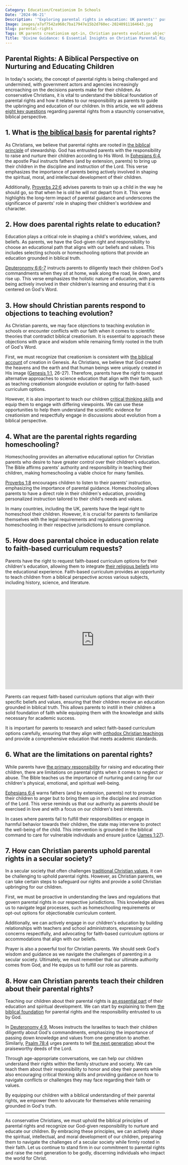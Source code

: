 ```yaml
---
Category: Education/Creationism In Schools
Date: '2024-06-21'
Description: '"Exploring parental rights in education: UK parents'' push for creationism opt-in, Christian objections to evolution, and homeschooling choices in science curriculum."'
Image: images/a7af7542a968c7ba17947e15b2d760ec-20240911164643.jpg
Slug: parental-rights
Tags: UK parents creationism opt-in, Christian parents evolution objections, Homeschooling creationism rights, Parental choice science education, Faith-based curriculum requests
Title: 'Divine Guidance: 6 Essential Insights on Christian Parental Rights'
---
```


## Parental Rights: A Biblical Perspective on Nurturing and Educating Children

In today's society, the concept of parental rights is being challenged and undermined, with government actors and agencies increasingly encroaching on the decisions parents make for their children. As conservative Christians, it is vital to understand the biblical foundation of parental rights and how it relates to our responsibility as parents to guide the upbringing and education of our children. In this article, we will address [eight key questions](/legal-challenges) regarding parental rights from a staunchly conservative, biblical perspective.

## 1. What is [the biblical basis](/church-and-ministry-roles) for parental rights?

As Christians, we believe that parental rights are rooted in [the biblical principle](/scientific-freedom-advocacy) of stewardship. God has entrusted parents with the responsibility to raise and nurture their children according to His Word. In [Ephesians 6:4](https://www.bibleref.com/Ephesians/6/Ephesians-6-4.html), the apostle Paul instructs fathers (and by extension, parents) to bring up their children in the discipline and instruction of the Lord. This verse emphasizes the importance of parents being actively involved in shaping the spiritual, moral, and intellectual development of their children.

Additionally, [Proverbs 22:6](https://www.bibleref.com/Proverbs/22/Proverbs-22-6.html) advises parents to train up a child in the way he should go, so that when he is old he will not depart from it. This verse highlights the long-term impact of parental guidance and underscores the significance of parents' role in shaping their children's worldview and character.

## 2. How does parental rights relate to education?

Education plays a critical role in shaping a child's worldview, values, and beliefs. As parents, we have the God-given right and responsibility to choose an educational path that aligns with our beliefs and values. This includes selecting schools or homeschooling options that provide an education grounded in biblical truth.

[Deuteronomy 6:6-7](https://www.bibleref.com/Deuteronomy/6/Deuteronomy-6-6.html) instructs parents to diligently teach their children God's commandments when they sit at home, walk along the road, lie down, and rise up. This verse emphasizes the holistic nature of education, with parents being actively involved in their children's learning and ensuring that it is centered on God's Word.

## 3. How should Christian parents respond to objections to teaching evolution?

As Christian parents, we may face objections to teaching evolution in schools or encounter conflicts with our faith when it comes to scientific theories that contradict biblical creationism. It is essential to approach these objections with grace and wisdom while remaining firmly rooted in the truth of God's Word.

First, we must recognize that creationism is consistent with [the biblical account](/teacher-training) of creation in Genesis. As Christians, we believe that God created the heavens and the earth and that human beings were uniquely created in His image ([Genesis 1:1](https://www.bibleref.com/Genesis/1/Genesis-1-1.html), 26-27). Therefore, parents have the right to request alternative approaches to science education that align with their faith, such as teaching creationism alongside evolution or opting for faith-based curriculum options.

However, it is also important to teach our children [critical thinking skills](/exposing-cultural-subversion) and equip them to engage with differing viewpoints. We can use these opportunities to help them understand the scientific evidence for creationism and respectfully engage in discussions about evolution from a biblical perspective.

## 4. What are the parental rights regarding homeschooling?

Homeschooling provides an alternative educational option for Christian parents who desire to have greater control over their children's education. The Bible affirms parents' authority and responsibility in teaching their children, making homeschooling a viable choice for many families.

[Proverbs 1:8](https://www.bibleref.com/Proverbs/1/Proverbs-1-8.html) encourages children to listen to their parents' instruction, emphasizing the importance of parental guidance. Homeschooling allows parents to have a direct role in their children's education, providing personalized instruction tailored to their child's needs and values.

In many countries, including the UK, parents have the legal right to homeschool their children. However, it is crucial for parents to familiarize themselves with the legal requirements and regulations governing homeschooling in their respective jurisdictions to ensure compliance.

## 5. How does parental choice in education relate to faith-based curriculum requests?

Parents have the right to request faith-based curriculum options for their children's education, allowing them to integrate [their religious beliefs](/legal-challenges) into the educational experience. Faith-based curriculum provides an opportunity to teach children from a biblical perspective across various subjects, including history, science, and literature.


<iframe width="560" height="315" src="https://www.youtube.com/embed/CSq2BXq291A" frameborder="0" allow="autoplay; encrypted-media" allowfullscreen></iframe>


Parents can request faith-based curriculum options that align with their specific beliefs and values, ensuring that their children receive an education grounded in biblical truth. This allows parents to instill in their children a solid foundation of faith while equipping them with the knowledge and skills necessary for academic success.

It is important for parents to research and select faith-based curriculum options carefully, ensuring that they align with [orthodox Christian teachings](/critiquing-feminist-theology) and provide a comprehensive education that meets academic standards.

## 6. What are the limitations on parental rights?

While parents have [the primary responsibility](/policy-influence-christian) for raising and educating their children, there are limitations on parental rights when it comes to neglect or abuse. The Bible teaches us the importance of nurturing and caring for our children's physical, emotional, and spiritual well-being.

[Ephesians 6:4](https://www.bibleref.com/Ephesians/6/Ephesians-6-4.html) warns fathers (and by extension, parents) not to provoke their children to anger but to bring them up in the discipline and instruction of the Lord. This verse reminds us that our authority as parents should be exercised in love and with a focus on our children's best interests.

In cases where parents fail to fulfill their responsibilities or engage in harmful behavior towards their children, the state may intervene to protect the well-being of the child. This intervention is grounded in the biblical command to care for vulnerable individuals and ensure justice ([James 1:27](https://www.bibleref.com/James/1/James-1-27.html)).

## 7. How can Christian parents uphold parental rights in a secular society?

In a secular society that often challenges [traditional Christian values](/genetic-evidence-challenges), it can be challenging to uphold parental rights. However, as Christian parents, we can take certain steps to safeguard our rights and provide a solid Christian upbringing for our children.

First, we must be proactive in understanding the laws and regulations that govern parental rights in our respective jurisdictions. This knowledge allows us to navigate legal processes, such as homeschooling requirements or opt-out options for objectionable curriculum content.

Additionally, we can actively engage in our children's education by building relationships with teachers and school administrators, expressing our concerns respectfully, and advocating for faith-based curriculum options or accommodations that align with our beliefs.

Prayer is also a powerful tool for Christian parents. We should seek God's wisdom and guidance as we navigate the challenges of parenting in a secular society. Ultimately, we must remember that our ultimate authority comes from God, and He equips us to fulfill our role as parents.

## 8. How can Christian parents teach their children about their parental rights?

Teaching our children about their parental rights is [an essential part](/prayer-request-ideas) of their education and spiritual development. We can start by explaining to them [the biblical foundation](/adoration-songs) for parental rights and the responsibility entrusted to us by God.

In [Deuteronomy 4:9](https://www.bibleref.com/Deuteronomy/4/Deuteronomy-4-9.html), Moses instructs the Israelites to teach their children diligently about God's commandments, emphasizing the importance of passing down knowledge and values from one generation to another. Similarly, [Psalm 78:4](https://www.bibleref.com/Psalm/78/Psalm-78-4.html) urges parents to tell [the next generation](/biblical-womanhood) about the praiseworthy deeds of the Lord.

Through age-appropriate conversations, we can help our children understand their rights within the family structure and society. We can teach them about their responsibility to honor and obey their parents while also encouraging critical thinking skills and providing guidance on how to navigate conflicts or challenges they may face regarding their faith or values.

By equipping our children with a biblical understanding of their parental rights, we empower them to advocate for themselves while remaining grounded in God's truth.

---

As conservative Christians, we must uphold the biblical principles of parental rights and recognize our God-given responsibility to nurture and educate our children. By embracing these principles, we can actively shape the spiritual, intellectual, and moral development of our children, preparing them to navigate the challenges of a secular society while firmly rooted in their faith. Let us continue to stand firm in our commitment to parental rights and raise the next generation to be godly, discerning individuals who impact the world for Christ.